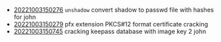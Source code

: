 - [20221003150276](/zet/20221003150276/README.md) `unshadow` convert shadow to passwd file with hashes for john
- [20221003150279](/zet/20221003150279/README.md) pfx extension PKCS#12 format certificate cracking
- [20221003150745](/zet/20221003150745/README.md) cracking keepass database with image key 2 john
